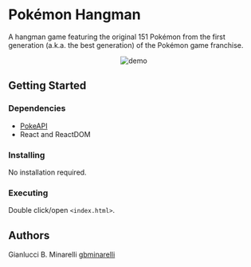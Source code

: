 # Pokémon Hangman

A hangman game featuring the original 151 Pokémon from the first generation (a.k.a. the best generation) of the Pokémon game franchise.

<p align="center">
  <img src="https://media.giphy.com/media/8VnFOZ2igAAf9vBto8/giphy.gif" alt="demo" />
</p>

## Getting Started

### Dependencies

- [PokeAPI](https://pokeapi.co/)
- React and ReactDOM

### Installing

No installation required.

### Executing

Double click/open `<index.html>`.

## Authors

Gianlucci B. Minarelli
[gbminarelli](https://github.com/gbminarelli)
